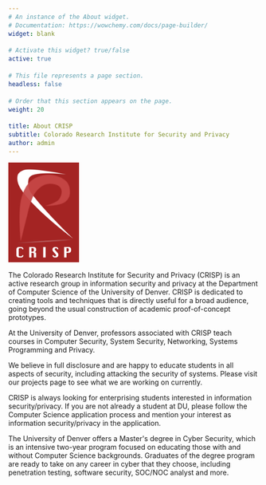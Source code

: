 ```yaml
---
# An instance of the About widget.
# Documentation: https://wowchemy.com/docs/page-builder/
widget: blank

# Activate this widget? true/false
active: true

# This file represents a page section.
headless: false

# Order that this section appears on the page.
weight: 20

title: About CRISP
subtitle: Colorado Research Institute for Security and Privacy
author: admin
---
```


<img src="images/logo.jpg" alt="CRISP Logo" class="img-responsive" style="height:200px">

The Colorado Research Institute for Security and Privacy (CRISP) is an active research group in information security and privacy at the Department of Computer Science of the University of Denver. CRISP is dedicated to creating tools and techniques that is directly useful for a broad audience, going beyond the usual construction of academic proof-of-concept prototypes.

At the University of Denver, professors associated with CRISP teach courses in Computer Security, System Security, Networking, Systems Programming and Privacy.

We believe in full disclosure and are happy to educate students in all aspects of security, including attacking the security of systems. Please visit our projects page to see what we are working on currently.

CRISP is always looking for enterprising students interested in information security/privacy. If you are not already a student at DU, please follow the Computer Science application process and mention your interest as information security/privacy in the application.

The University of Denver offers a Master's degree in Cyber Security, which is an intensive two-year program focused on educating those with and without Computer Science backgrounds. Graduates of the degree program are ready to take on any career in cyber that they choose, including penetration testing, software security, SOC/NOC analyst and more.



